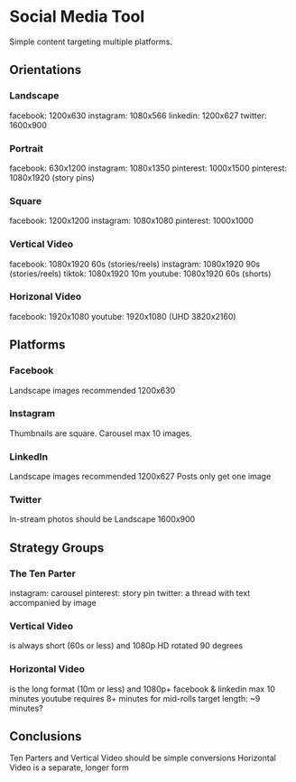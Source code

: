 # Social Media Tool
Simple content targeting multiple platforms.

## Orientations

### Landscape
facebook: 1200x630
instagram: 1080x566
linkedin: 1200x627
twitter: 1600x900

### Portrait
facebook: 630x1200
instagram: 1080x1350
pinterest: 1000x1500
pinterest: 1080x1920 (story pins)

### Square
facebook: 1200x1200
instagram: 1080x1080
pinterest: 1000x1000

### Vertical Video
facebook: 1080x1920 60s (stories/reels)
instagram: 1080x1920 90s (stories/reels)
tiktok: 1080x1920 10m
youtube: 1080x1920 60s (shorts)

### Horizonal Video
facebook: 1920x1080
youtube: 1920x1080 (UHD 3820x2160)

## Platforms

### Facebook
Landscape images recommended 1200x630

### Instagram
Thumbnails are square.
Carousel max 10 images.

### LinkedIn
Landscape images recommended 1200x627
Posts only get one image

### Twitter
In-stream photos should be Landscape 1600x900

## Strategy Groups

### The Ten Parter
instagram: carousel
pinterest: story pin
twitter: a thread with text accompanied by image

### Vertical Video
is always short (60s or less) and 1080p HD rotated 90 degrees

### Horizontal Video
is the long format (10m or less) and 1080p+
facebook & linkedin max 10 minutes
youtube requires 8+ minutes for mid-rolls
target length: ~9 minutes?

## Conclusions
Ten Parters and Vertical Video should be simple conversions
Horizontal Video is a separate, longer form
